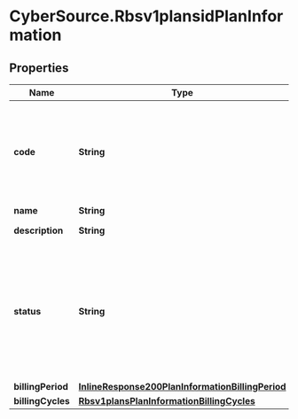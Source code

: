 # CyberSource.Rbsv1plansidPlanInformation

## Properties
Name | Type | Description | Notes
------------ | ------------- | ------------- | -------------
**code** | **String** | Plan code is an optional field, If not provided system generates and assign one  | [optional] 
**name** | **String** | Plan name  | [optional] 
**description** | **String** | Plan description  | [optional] 
**status** | **String** | Updating to &#x60;DRAFT&#x60; is not allowed from &#x60;ACTIVE&#x60; and &#x60;INACTIVE&#x60; status.  Plan Status:  - &#x60;DRAFT&#x60;  - &#x60;ACTIVE&#x60;  - &#x60;INACTIVE&#x60;  | [optional] 
**billingPeriod** | [**InlineResponse200PlanInformationBillingPeriod**](InlineResponse200PlanInformationBillingPeriod.md) |  | [optional] 
**billingCycles** | [**Rbsv1plansPlanInformationBillingCycles**](Rbsv1plansPlanInformationBillingCycles.md) |  | [optional] 


